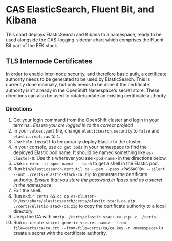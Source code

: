 # CAS ElasticSearch, Fluent Bit, and Kibana

This chart deploys ElasticSearch and Kibana to a namespace, ready to be used alongside the CAS-logging-sidecar chart which comprises the Fluent Bit part of the EFK stack.

## TLS Internode Certificates

In order to enable inter-node security, and therefore basic auth, a certificate authority needs to be generated to be used by ElasticSearch. This is currently done manually, but only needs to be done if the certificate authority isn't already in the OpenShift Namespace's secret store. These directions can also be used to rotate/update an existing certificate authority.

### Directions

1. Get your login command from the OpenShift cluster and login in your terminal. _Ensure you are logged in to the correct project_!
1. In your `values.yaml` file, change `elasticsearch.security` to `false` and `elastic.replicas` to `1`.
1. Use `helm install` to temporarily deploy Elastic to the cluster.
1. In your console, use `oc get pods` in your namespace to find the deployed Elastic pod name. It should be named something like `es-cluster-0`. Use this wherever you see `<pod-name>` in the directions below.
1. Use `oc exec -it <pod-name> -- bash` to get a shell in the Elastic pod.
1. Run `bin/elasticsearch-certutil ca --pem --pass <PASSWORD> --silent --out ./certs/elastic-stack-ca.zip` to generate the certificate authority. *Ensure that you store the password in 1pass and as a secret in the namespace*.
1. Exit the shell.
1. Run `mkdir certs && oc cp es-cluster-0:/usr/share/elasticsearch/certs/elastic-stack-ca.zip ./certs/elastic-stack-ca.zip` to copy the certificate authority to a local directory.
1. Unzip the CA with `unzip ./certs/elastic-stack-ca.zip -d ./certs`.
1. Run `oc create secret generic <secret-name> --from-file=certs/ca/ca.crt --from-file=certs/ca/ca.key -n <namespace>` to create a secret with the certificate authority.
